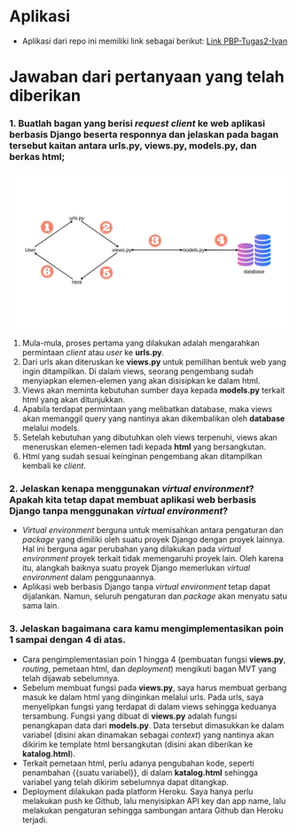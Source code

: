 # Aplikasi
- Aplikasi dari repo ini memiliki link sebagai berikut:
[Link PBP-Tugas2-Ivan](http://ivanrbnc-pbp-tugas2.herokuapp.com/katalog/)

# Jawaban dari pertanyaan yang telah diberikan

### 1. Buatlah bagan yang berisi *request client* ke web aplikasi berbasis Django beserta responnya dan jelaskan pada bagan tersebut kaitan antara **urls.py**, **views.py**, **models.py**, dan berkas **html**;

![Bagan MVT](/Bagan%20MVT.png)

1. Mula-mula, proses pertama yang dilakukan adalah mengarahkan permintaan *client* atau *user* ke **urls.py**. 
2. Dari urls akan diteruskan ke **views.py** untuk pemilihan bentuk web yang ingin ditampilkan. Di dalam views, seorang pengembang sudah menyiapkan elemen-elemen yang akan disisipkan ke dalam html. 
3. Views akan meminta kebutuhan sumber daya kepada **models.py** terkait html yang akan ditunjukkan.
4. Apabila terdapat permintaan yang melibatkan database, maka views akan memanggil query yang nantinya akan dikembalikan oleh **database** melalui models. 
5. Setelah kebutuhan yang dibutuhkan oleh views terpenuhi, views akan meneruskan elemen-elemen tadi kepada **html** yang bersangkutan.
6. Html yang sudah sesuai keinginan pengembang akan ditampilkan kembali ke *client*.

### 2. Jelaskan kenapa menggunakan *virtual environment*? Apakah kita tetap dapat membuat aplikasi web berbasis Django tanpa menggunakan *virtual environment*?

- *Virtual environment* berguna untuk memisahkan antara pengaturan dan *package* yang dimiliki oleh suatu proyek Django dengan proyek lainnya. Hal ini berguna agar perubahan yang dilakukan pada *virtual environment* proyek terkait tidak memengaruhi proyek lain. Oleh karena itu, alangkah baiknya suatu proyek Django memerlukan *virtual environment* dalam penggunaannya. 
- Aplikasi web berbasis Django tanpa *virtual environment* tetap dapat dijalankan. Namun, seluruh pengaturan dan *package* akan menyatu satu sama lain.

### 3. Jelaskan bagaimana cara kamu mengimplementasikan poin 1 sampai dengan 4 di atas.

- Cara pengimplementasian poin 1 hingga 4 (pembuatan fungsi **views.py**, *routing*, pemetaan html, dan *deployment*) mengikuti bagan MVT yang telah dijawab sebelumnya. 
- Sebelum membuat fungsi pada **views.py**, saya harus membuat gerbang masuk ke dalam html yang diinginkan melalui urls. Pada urls, saya menyelipkan fungsi yang terdapat di dalam views sehingga keduanya tersambung. Fungsi yang dibuat di **views.py** adalah fungsi penangkapan data dari **models.py**. Data tersebut dimasukkan ke dalam variabel (disini akan dinamakan sebagai *context*) yang nantinya akan dikirim ke template html bersangkutan (disini akan diberikan ke **katalog.html**). 
- Terkait pemetaan html, perlu adanya pengubahan kode, seperti penambahan {{suatu variabel}}, di dalam **katalog.html** sehingga variabel yang telah dikirim sebelumnya dapat ditangkap. 
- Deployment dilakukan pada platform Heroku. Saya hanya perlu melakukan push ke Github, lalu menyisipkan API key dan app name, lalu melakukan pengaturan sehingga sambungan antara Github dan Heroku terjadi.
